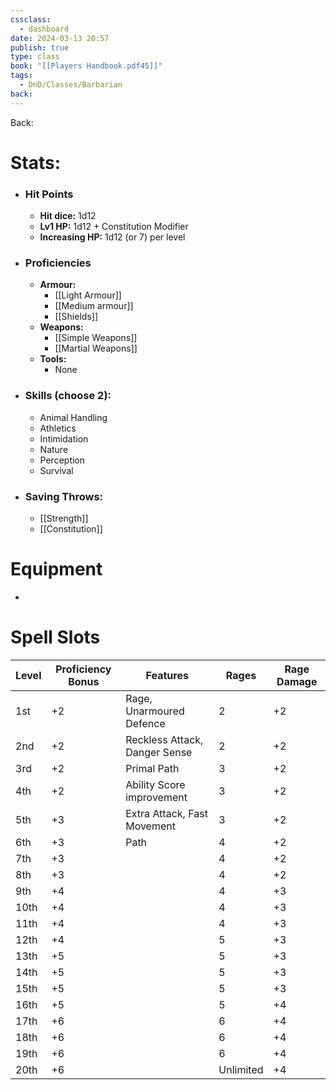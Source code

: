 ```yaml
---
cssclass:
  - dashboard
date: 2024-03-13 20:57
publish: true
type: class
book: "[[Players Handbook.pdf45]]"
tags:
  - DnD/Classes/Barbarian
back:
---
```

Back: 

# Stats:
- ### Hit Points
	- **Hit dice:** 1d12
	- **Lv1 HP:**  1d12 + Constitution Modifier
	- **Increasing HP:** 1d12 (or 7) per level
- ### Proficiencies
	- **Armour:** 
		- [[Light Armour]]
		- [[Medium armour]]
		- [[Shields]]
	- **Weapons:** 
		- [[Simple Weapons]]
		- [[Martial Weapons]]
	- **Tools:** 
		- None
- ### Skills (choose 2):
	- Animal Handling
	- Athletics
	- Intimidation
	- Nature
	- Perception
	- Survival
- ### Saving Throws:
	- [[Strength]]
	- [[Constitution]]
# Equipment
- 

# Spell Slots

| Level | Proficiency Bonus | Features                      | Rages     | Rage Damage |
| ----- | ----------------- | ----------------------------- | --------- | ----------- |
| 1st   | +2                | Rage, Unarmoured Defence      | 2         | +2          |
| 2nd   | +2                | Reckless Attack, Danger Sense | 2         | +2          |
| 3rd   | +2                | Primal Path                   | 3         | +2          |
| 4th   | +2                | Ability Score improvement     | 3         | +2          |
| 5th   | +3                | Extra Attack, Fast Movement   | 3         | +2          |
| 6th   | +3                | Path                          | 4         | +2          |
| 7th   | +3                |                               | 4         | +2          |
| 8th   | +3                |                               | 4         | +2          |
| 9th   | +4                |                               | 4         | +3          |
| 10th  | +4                |                               | 4         | +3          |
| 11th  | +4                |                               | 4         | +3          |
| 12th  | +4                |                               | 5         | +3          |
| 13th  | +5                |                               | 5         | +3          |
| 14th  | +5                |                               | 5         | +3          |
| 15th  | +5                |                               | 5         | +3          |
| 16th  | +5                |                               | 5         | +4          |
| 17th  | +6                |                               | 6         | +4          |
| 18th  | +6                |                               | 6         | +4          |
| 19th  | +6                |                               | 6         | +4          |
| 20th  | +6                |                               | Unlimited | +4          |



